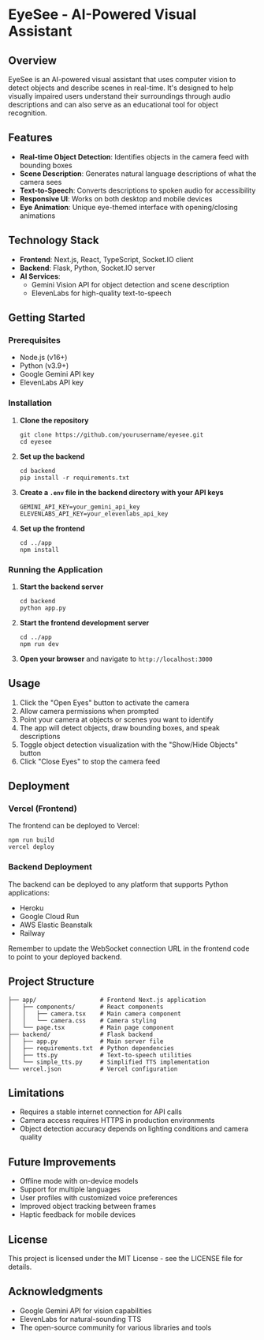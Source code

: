 # EyeSee - AI-Powered Visual Assistant

## Overview

EyeSee is an AI-powered visual assistant that uses computer vision to detect objects and describe scenes in real-time. It's designed to help visually impaired users understand their surroundings through audio descriptions and can also serve as an educational tool for object recognition.

## Features

- **Real-time Object Detection**: Identifies objects in the camera feed with bounding boxes
- **Scene Description**: Generates natural language descriptions of what the camera sees
- **Text-to-Speech**: Converts descriptions to spoken audio for accessibility
- **Responsive UI**: Works on both desktop and mobile devices
- **Eye Animation**: Unique eye-themed interface with opening/closing animations

## Technology Stack

- **Frontend**: Next.js, React, TypeScript, Socket.IO client
- **Backend**: Flask, Python, Socket.IO server
- **AI Services**:
  - Gemini Vision API for object detection and scene description
  - ElevenLabs for high-quality text-to-speech

## Getting Started

### Prerequisites

- Node.js (v16+)
- Python (v3.9+)
- Google Gemini API key
- ElevenLabs API key

### Installation

1. **Clone the repository**
   ```
   git clone https://github.com/yourusername/eyesee.git
   cd eyesee
   ```

2. **Set up the backend**
   ```
   cd backend
   pip install -r requirements.txt
   ```

3. **Create a `.env` file in the backend directory with your API keys**
   ```
   GEMINI_API_KEY=your_gemini_api_key
   ELEVENLABS_API_KEY=your_elevenlabs_api_key
   ```

4. **Set up the frontend**
   ```
   cd ../app
   npm install
   ```

### Running the Application

1. **Start the backend server**
   ```
   cd backend
   python app.py
   ```

2. **Start the frontend development server**
   ```
   cd ../app
   npm run dev
   ```

3. **Open your browser** and navigate to `http://localhost:3000`

## Usage

1. Click the "Open Eyes" button to activate the camera
2. Allow camera permissions when prompted
3. Point your camera at objects or scenes you want to identify
4. The app will detect objects, draw bounding boxes, and speak descriptions
5. Toggle object detection visualization with the "Show/Hide Objects" button
6. Click "Close Eyes" to stop the camera feed

## Deployment

### Vercel (Frontend)

The frontend can be deployed to Vercel:

```
npm run build
vercel deploy
```

### Backend Deployment

The backend can be deployed to any platform that supports Python applications:

- Heroku
- Google Cloud Run
- AWS Elastic Beanstalk
- Railway

Remember to update the WebSocket connection URL in the frontend code to point to your deployed backend.

## Project Structure

```
├── app/                  # Frontend Next.js application
│   ├── components/       # React components
│   │   ├── camera.tsx    # Main camera component
│   │   └── camera.css    # Camera styling
│   └── page.tsx          # Main page component
├── backend/              # Flask backend
│   ├── app.py            # Main server file
│   ├── requirements.txt  # Python dependencies
│   ├── tts.py            # Text-to-speech utilities
│   └── simple_tts.py     # Simplified TTS implementation
└── vercel.json           # Vercel configuration
```

## Limitations

- Requires a stable internet connection for API calls
- Camera access requires HTTPS in production environments
- Object detection accuracy depends on lighting conditions and camera quality

## Future Improvements

- Offline mode with on-device models
- Support for multiple languages
- User profiles with customized voice preferences
- Improved object tracking between frames
- Haptic feedback for mobile devices

## License

This project is licensed under the MIT License - see the LICENSE file for details.

## Acknowledgments

- Google Gemini API for vision capabilities
- ElevenLabs for natural-sounding TTS
- The open-source community for various libraries and tools
